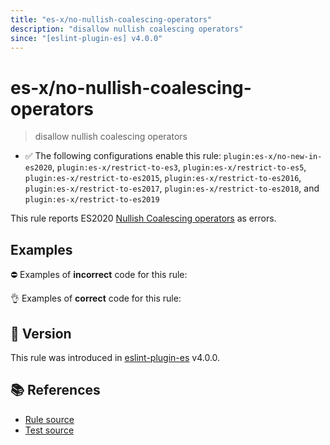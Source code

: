 ```yaml
---
title: "es-x/no-nullish-coalescing-operators"
description: "disallow nullish coalescing operators"
since: "[eslint-plugin-es] v4.0.0"
---
```


# es-x/no-nullish-coalescing-operators
> disallow nullish coalescing operators

- ✅ The following configurations enable this rule: `plugin:es-x/no-new-in-es2020`, `plugin:es-x/restrict-to-es3`, `plugin:es-x/restrict-to-es5`, `plugin:es-x/restrict-to-es2015`, `plugin:es-x/restrict-to-es2016`, `plugin:es-x/restrict-to-es2017`, `plugin:es-x/restrict-to-es2018`, and `plugin:es-x/restrict-to-es2019`

This rule reports ES2020 [Nullish Coalescing operators](https://github.com/tc39/proposal-nullish-coalescing) as errors.

## Examples

⛔ Examples of **incorrect** code for this rule:

<eslint-playground type="bad" code="/*eslint es-x/no-nullish-coalescing-operators: error */
var x = a ?? b
" />

👌 Examples of **correct** code for this rule:

<eslint-playground type="good" code="/*eslint es-x/no-nullish-coalescing-operators: error */
var x = a || b
var x = a != null ? a : b
" />

## 🚀 Version

This rule was introduced in [eslint-plugin-es] v4.0.0.

[eslint-plugin-es]: https://github.com/mysticatea/eslint-plugin-es

## 📚 References

- [Rule source](https://github.com/ota-meshi/eslint-plugin-es-x/blob/master/lib/rules/no-nullish-coalescing-operators.js)
- [Test source](https://github.com/ota-meshi/eslint-plugin-es-x/blob/master/tests/lib/rules/no-nullish-coalescing-operators.js)
